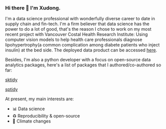 ### Hi there 👋 I'm Xudong.

I'm a data science professional with wonderfully diverse career to date in supply chain and fin-tech. I'm a firm believer that data science has the power to do a lot of good, that's the reason I chose to work on my most recent project with Vancouver Costal Health Research Institute: Using computer vision models to help health care professionals diagnose lipohypertrophy(a common complication among diabete patients who inject insulin) at the bed side. The deployed data product can be accessed [here](https://share.streamlit.io/xudongyang2/lipo_deploy/deployment/lipo_app.py).

Besides, I'm also a python developer with a focus on open-source data analytics packages, here's a list of packages that I authored/co-authored so far:

[sktidy](https://github.com/UBC-MDS/sktidy)

[sptidy](https://github.com/UBC-MDS/sptidy)

At present, my main interests are:

- 📊 Data science
- ♻️ Reproducibility & open-source
- 🌊 Climate changes
